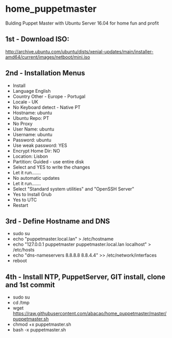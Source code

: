# home_puppetmaster
Bulding Puppet Master with Ubuntu Server 16.04 for home fun and profit


## 1st - Download ISO:
http://archive.ubuntu.com/ubuntu/dists/xenial-updates/main/installer-amd64/current/images/netboot/mini.iso

## 2nd - Installation Menus
 - Install
 - Language English
 - Country Other - Europe - Portugal
 - Locale - UK
 - No Keyboard detect - Native PT
 - Hostname: ubuntu
 - Ubuntu Repo: PT
 - No Proxy
 - User Name: ubuntu
 - Username: ubuntu
 - Password: ubuntu
 - Use weak password: YES
 - Encrypt Home Dir: NO
 - Location: Lisbon
 - Partition: Guided - use entire disk
 - Select and YES to write the changes
 - Let it run.......
 - No automatic updates
 - Let it run.......
 - Select "Standard system utilities" and "OpenSSH Server"
 - Yes to Install Grub
 - Yes to UTC
 - Restart

## 3rd - Define Hostname and DNS
 - sudo su
 - echo "puppetmaster.local.lan" > /etc/hostname
 - echo "127.0.0.1    puppetmaster puppetmaster.local.lan localhost" > /etc/hosts
 - echo "dns-nameservers 8.8.8.8 8.8.4.4" >> /etc/network/interfaces
 - reboot

## 4th - Install NTP, PuppetServer, GIT install, clone and 1st commit
- sudo su
- cd /tmp
- wget https://raw.githubusercontent.com/abacao/home_puppetmaster/master/puppetmaster.sh
- chmod +x puppetmaster.sh
- bash -x puppetmaster.sh

